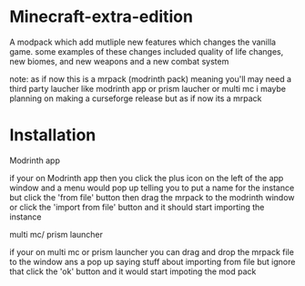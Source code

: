 # Minecraft-extra-edition
A modpack which add mutliple new features which changes the vanilla game. some examples of these changes included quality of life changes, new biomes, and new weapons and a new combat system

note: as if now this is a mrpack (modrinth pack) meaning you'll may need a third party laucher like modrinth app or prism laucher or multi mc i maybe planning on making a curseforge release but as if now its a mrpack

# Installation

Modrinth app

if your on Modrinth app then you click the plus icon on the left of the app window and a menu would pop up telling you to put a name for the instance but click the 'from file' button then drag the mrpack to the modrinth window or click the 'import from file' button and it should start importing the instance

multi mc/ prism launcher 

if your on multi mc or prism launcher  you can drag and drop the mrpack file to the window ans a pop up saying stuff about importing from file but ignore that click the 'ok' button and it would start impoting the mod pack

